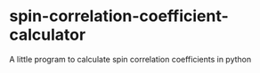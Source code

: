 # spin-correlation-coefficient-calculator
A little program to calculate spin correlation coefficients in python
